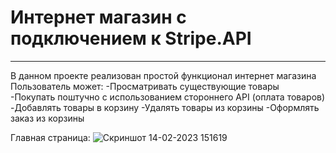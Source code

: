 # Интернет магазин с подключением к Stripe.API
____
В данном проекте реализован простой функционал интернет магазина
Пользователь может:
-Просматривать существующие товары
-Покупать поштучно с использованием стороннего API (оплата товаров)
-Добавлять товары в корзину
-Удалять товары из корзины
-Оформлять заказ из корзины

Главная страница:
![Скриншот 14-02-2023 151619](https://user-images.githubusercontent.com/65419742/218735980-45c5beee-fb88-44cb-b9af-d24c27a6c9f8.jpg)
